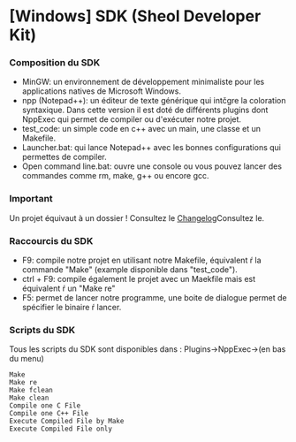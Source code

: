 # [Windows] SDK (Sheol Developer Kit)
### Composition du SDK
* MinGW: un environnement de développement minimaliste pour les applications natives de Microsoft Windows.
* npp (Notepad++): un éditeur de texte générique qui intčgre la coloration syntaxique.
	Dans cette version il est doté de différents plugins dont NppExec qui permet de compiler ou
	d'exécuter notre projet.
* test_code: un simple code en c++ avec un main, une classe et un Makefile.
* Launcher.bat: qui lance Notepad++ avec les bonnes configurations qui permettes de compiler.
* Open command line.bat: ouvre une console ou vous pouvez lancer des commandes comme
	rm, make, g++ ou encore gcc.
	
### Important
Un projet équivaut à un dossier ! Consultez le [Changelog](./CHANGELOG.md "Changelog")Consultez le.

### Raccourcis du SDK
* F9: compile notre projet en utilisant notre Makefile, équivalent ŕ la commande "Make"
	(example disponible dans "test_code").
* ctrl + F9: compile également le projet avec un Maekfile mais est équivalent ŕ un "Make re"
* F5: permet de lancer notre programme, une boite de dialogue permet de spécifier le binaire ŕ lancer.

### Scripts du SDK
Tous les scripts du SDK sont disponibles dans : Plugins->NppExec->(en bas du menu)
```
Make
Make re
Make fclean
Make clean
Compile one C File
Compile one C++ File
Execute Compiled File by Make
Execute Compiled File only
```